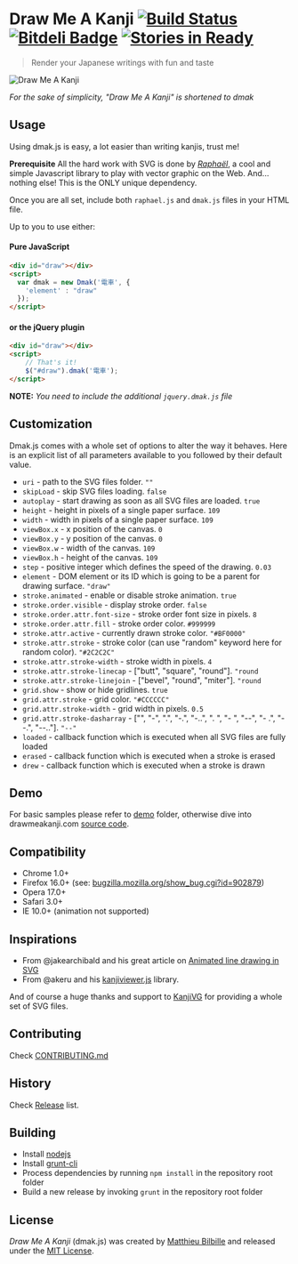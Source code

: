 # Draw Me A Kanji [![Build Status](https://travis-ci.org/mbilbille/dmak.png?branch=master)](https://travis-ci.org/mbilbille/dmak) [![Bitdeli Badge](https://d2weczhvl823v0.cloudfront.net/mbilbille/dmak/trend.png)](https://bitdeli.com/free "Bitdeli Badge") [![Stories in Ready](https://badge.waffle.io/mbilbille/dmak.png?label=ready&title=Ready)](https://waffle.io/mbilbille/dmak)

> Render your Japanese writings with fun and taste

![Draw Me A Kanji](https://raw.github.com/mbilbille/dmak/gh-pages/images/sample.png)

*For the sake of simplicity, "Draw Me A Kanji" is shortened to dmak*

## Usage
Using dmak.js is easy, a lot easier than writing kanjis, trust me!

**Prerequisite**
All the hard work with SVG is done by *[Raphaël](http://github.com/DmitryBaranovskiy/raphael/raw/master/raphael-min.js)*, a cool and simple Javascript library to play with vector graphic on the Web.
And... nothing else! This is the ONLY unique dependency.

Once you are all set, include both `raphael.js` and `dmak.js` files in your HTML file.

Up to you to use either:

#### Pure JavaScript
```html
<div id="draw"></div>
<script>
  var dmak = new Dmak('電車', {
    'element' : "draw"
  });
</script>
```

#### or the jQuery plugin

```html
<div id="draw"></div>
<script>
    // That's it!
    $("#draw").dmak('電車');
</script>
```
**NOTE:** *You need to include the additional `jquery.dmak.js` file*

## Customization
Dmak.js comes with a whole set of options to alter the way it behaves. Here is an explicit list of all parameters available to you followed by their default value.

* `uri` - path to the SVG files folder. `""`
* `skipLoad` - skip SVG files loading. `false`
* `autoplay` - start drawing as soon as all SVG files are loaded. `true`
* `height` - height in pixels of a single paper surface. `109`
* `width` - width in pixels of a single paper surface. `109`
* `viewBox.x` - x position of the canvas. `0`
* `viewBox.y` - y position of the canvas. `0`
* `viewBox.w` - width of the canvas. `109`
* `viewBox.h` - height of the canvas. `109`
* `step` - positive integer which defines the speed of the drawing. `0.03`
* `element` - DOM element or its ID which is going to be a parent for drawing surface. `"draw"`
* `stroke.animated` - enable or disable stroke animation. `true`
* `stroke.order.visible` - display stroke order. `false`
* `stroke.order.attr.font-size` - stroke order font size in pixels. `8`
* `stroke.order.attr.fill` - stroke order color. `#999999`
* `stroke.attr.active` - currently drawn stroke color. `"#BF0000"`
* `stroke.attr.stroke` - stroke color (can use "random" keyword here for random color). `"#2C2C2C"`
* `stroke.attr.stroke-width` - stroke width in pixels. `4`
* `stroke.attr.stroke-linecap` - ["butt", "square", "round"]. `"round`
* `stroke.attr.stroke-linejoin` - ["bevel", "round", "miter"]. `"round`
* `grid.show` - show or hide gridlines. `true`
* `grid.attr.stroke` - grid color. `"#CCCCCC"`
* `grid.attr.stroke-width` - grid width in pixels. `0.5`
* `grid.attr.stroke-dasharray` - ["", "-", ".", "-.", "-..", ". ", "- ", "--", "- .", "--.", "--.."]. `"--"`
* `loaded` - callback function which is executed when all SVG files are fully loaded
* `erased` - callback function which is executed when a stroke is erased
* `drew` - callback function which is executed when a stroke is drawn

## Demo
For basic samples please refer to [demo](https://github.com/mbilbille/dmak/tree/master/demo) folder, otherwise dive into drawmeakanji.com [source code](https://github.com/mbilbille/dmak/tree/gh-pages).

## Compatibility
- Chrome 1.0+
- Firefox 16.0+ (see: [bugzilla.mozilla.org/show_bug.cgi?id=902879](https://bugzilla.mozilla.org/show_bug.cgi?id=902879))
- Opera 17.0+
- Safari 3.0+
- IE 10.0+ (animation not supported)

## Inspirations

- From @jakearchibald and his great article on [Animated line drawing in SVG](http://jakearchibald.com/2013/animated-line-drawing-svg/)
- From @akeru and his [kanjiviewer.js](https://github.com/KanjiVG/kanjivg.github.com/blob/master/js/kanjiviewer.js) library.

And of course a huge thanks and support to [KanjiVG](http://kanjivg.tagaini.net) for providing a whole set of SVG files.

## Contributing

Check [CONTRIBUTING.md](https://github.com/mbilbille/dmak/tree/master/CONTRIBUTING.md)

## History

Check [Release](https://github.com/mbilbille/dmak/releases) list.

## Building

- Install [nodejs](http://nodejs.org/)
- Install [grunt-cli](http://gruntjs.com/getting-started)
- Process dependencies by running `npm install` in the repository root folder
- Build a new release by invoking `grunt` in the repository root folder

## License

*Draw Me A Kanji* (dmak.js) was created by [Matthieu Bilbille](http://github.com/mbilbille) and released under the [MIT License](http://github.com/mbilbille/dmak/blob/master/LICENSE).
